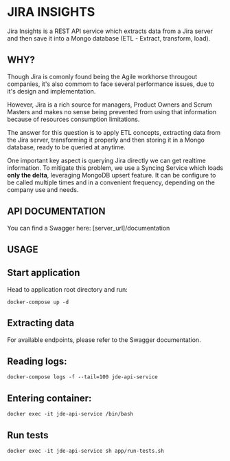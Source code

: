 
# JIRA INSIGHTS
Jira Insights is a REST API service which extracts data from a Jira server and then save it into a Mongo database (ETL - Extract, transform, load).

## WHY?
Though Jira is comonly found being the Agile workhorse througout companies, it's also commom to face several performance issues, due to it's design and implementation. 

However, Jira is a rich source for managers, Product Owners and Scrum Masters and makes no sense being prevented from using that information because of resources consumption limitations. 

The answer for this question is to apply ETL concepts, extracting data from the Jira server, transforming it properly and then storing it in a Mongo database, ready to be queried at anytime.

One important key aspect is querying Jira directly we can get realtime information. To mitigate this problem, we use a Syncing Service which loads **only the delta**, leveraging MongoDB upsert feature. It can be configure to be called multiple times and in a convenient frequency, depending on the company use and needs.

## API DOCUMENTATION
You can find a Swagger here:
[server_url]/documentation

## USAGE

## Start application
Head to application root directory and run:

```
docker-compose up -d
```

## Extracting data
For available endpoints, please refer to the Swagger documentation.

## Reading logs:
```
docker-compose logs -f --tail=100 jde-api-service
```

## Entering container:
```
docker exec -it jde-api-service /bin/bash
```

## Run tests
```
docker exec -it jde-api-service sh app/run-tests.sh
```
